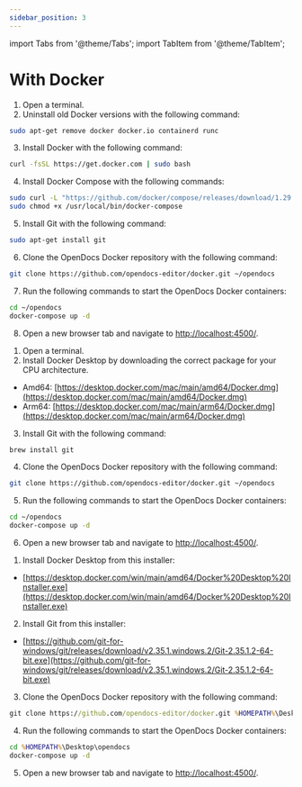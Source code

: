 ```yaml
---
sidebar_position: 3
---
```


import Tabs from '@theme/Tabs';
import TabItem from '@theme/TabItem';

# With Docker

<Tabs>
<TabItem value="debian" label="Debian/Ubuntu Linux">

1. Open a terminal.
2. Uninstall old Docker versions with the following command:
```bash
sudo apt-get remove docker docker.io containerd runc
```
3. Install Docker with the following command:
```bash
curl -fsSL https://get.docker.com | sudo bash
```
4. Install Docker Compose with the following commands:
```bash
sudo curl -L "https://github.com/docker/compose/releases/download/1.29.2/docker-compose-$(uname -s)-$(uname -m)" -o /usr/local/bin/docker-compose
sudo chmod +x /usr/local/bin/docker-compose
```
5. Install Git with the following command:
```bash
sudo apt-get install git
```
6. Clone the OpenDocs Docker repository with the following command:
```bash
git clone https://github.com/opendocs-editor/docker.git ~/opendocs
```
7. Run the following commands to start the OpenDocs Docker containers:
```bash
cd ~/opendocs
docker-compose up -d
```
8. Open a new browser tab and navigate to [http://localhost:4500/](http://localhost:4500/).

</TabItem>
<TabItem value="macos" label="MacOS">

1. Open a terminal.
2. Install Docker Desktop by downloading the correct package for your CPU architecture.
- Amd64: [https://desktop.docker.com/mac/main/amd64/Docker.dmg](https://desktop.docker.com/mac/main/amd64/Docker.dmg)
- Arm64: [https://desktop.docker.com/mac/main/arm64/Docker.dmg](https://desktop.docker.com/mac/main/arm64/Docker.dmg)
3. Install Git with the following command:
```bash
brew install git
```
4. Clone the OpenDocs Docker repository with the following command:
```bash
git clone https://github.com/opendocs-editor/docker.git ~/opendocs
```
5. Run the following commands to start the OpenDocs Docker containers:
```bash
cd ~/opendocs
docker-compose up -d
```
6. Open a new browser tab and navigate to [http://localhost:4500/](http://localhost:4500/).

</TabItem>
<TabItem value="windows" label="Windows">

1. Install Docker Desktop from this installer:
- [https://desktop.docker.com/win/main/amd64/Docker%20Desktop%20Installer.exe](https://desktop.docker.com/win/main/amd64/Docker%20Desktop%20Installer.exe)
2. Install Git from this installer:
- [https://github.com/git-for-windows/git/releases/download/v2.35.1.windows.2/Git-2.35.1.2-64-bit.exe](https://github.com/git-for-windows/git/releases/download/v2.35.1.windows.2/Git-2.35.1.2-64-bit.exe)
3. Clone the OpenDocs Docker repository with the following command:
```cmd
git clone https://github.com/opendocs-editor/docker.git %HOMEPATH%\Desktop\opendocs
```
4. Run the following commands to start the OpenDocs Docker containers:
```cmd
cd %HOMEPATH%\Desktop\opendocs
docker-compose up -d
```
5. Open a new browser tab and navigate to [http://localhost:4500/](http://localhost:4500/).

</TabItem>
</Tabs>
